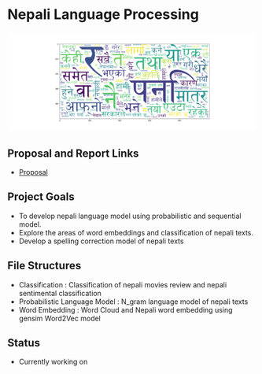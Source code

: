 # Nepali Language Processing

![Nepali Word Cloud](word_cloud.png)

## Proposal and Report Links
* [Proposal](targetURL "https://github.com/NirajanBekoju/Nepali-Language-Processing-Proposal")

## Project Goals

* To develop nepali language model using probabilistic and sequential model.
* Explore the areas of word embeddings and classification of nepali texts.
* Develop a spelling correction model of nepali texts

## File Structures
* Classification : Classification of nepali movies review and nepali sentimental classification
* Probabilistic Language Model : N_gram language model of nepali texts
* Word Embedding : Word Cloud and Nepali word embedding using gensim Word2Vec model

## Status 
* Currently working on
